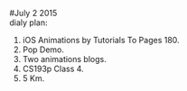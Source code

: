 #July 2 2015  
dialy plan:
1. iOS Animations by Tutorials To Pages 180.  
2. Pop Demo.  
3. Two animations blogs.  
4. CS193p Class 4.  
5. 5 Km.  

